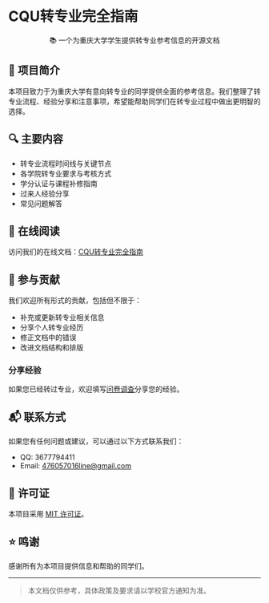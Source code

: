 # CQU转专业完全指南

<div align="center">

📚 一个为重庆大学学生提供转专业参考信息的开源文档

</div>

## 📖 项目简介

本项目致力于为重庆大学有意向转专业的同学提供全面的参考信息。我们整理了转专业流程、经验分享和注意事项，希望能帮助同学们在转专业过程中做出更明智的选择。

## 🔍 主要内容

- 转专业流程时间线与关键节点
- 各学院转专业要求与考核方式
- 学分认证与课程补修指南
- 过来人经验分享
- 常见问题解答

## 🚀 在线阅读

访问我们的在线文档：[CQU转专业完全指南](https://line2345.github.io/cqu-majorchange/)

## 🤝 参与贡献

我们欢迎所有形式的贡献，包括但不限于：

- 补充或更新转专业相关信息
- 分享个人转专业经历
- 修正文档中的错误
- 改进文档结构和排版


### 分享经验

如果您已经转过专业，欢迎填写[问卷调查](https://wj.qq.com/s2/17324876/fe73/)分享您的经验。

## 📬 联系方式

如果您有任何问题或建议，可以通过以下方式联系我们：

- QQ: 3677794411
- Email: 476057016line@gmail.com

## 📄 许可证

本项目采用 [MIT 许可证](LICENSE)。

## ⭐ 鸣谢

感谢所有为本项目提供信息和帮助的同学们。

---

> 本文档仅供参考，具体政策及要求请以学校官方通知为准。
